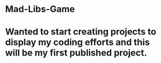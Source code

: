 # Mad-Libs-Game

# Wanted to start creating projects to display my coding efforts and this will be my first published project. 
